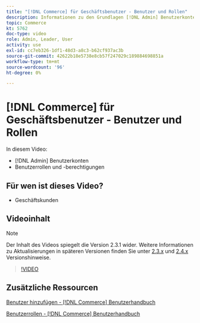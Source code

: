 ```yaml
---
title: "[!DNL Commerce] für Geschäftsbenutzer - Benutzer und Rollen"
description: Informationen zu den Grundlagen [!DNL Admin] Benutzerkonten und Benutzerrollen, die Berechtigungen bestimmen.
topic: Commerce
kt: 5762
doc-type: video
role: Admin, Leader, User
activity: use
exl-id: cc7eb326-1df1-48d3-a8c3-b62cf937ac3b
source-git-commit: 42622b18e5738e8cb57f247029c189884698851a
workflow-type: tm+mt
source-wordcount: '96'
ht-degree: 0%

---
```


# [!DNL Commerce] für Geschäftsbenutzer - Benutzer und Rollen

In diesem Video:

- [!DNL Admin] Benutzerkonten
- Benutzerrollen und -berechtigungen

## Für wen ist dieses Video?

- Geschäftskunden

## Videoinhalt

>[!NOTE]
>
>Der Inhalt des Videos spiegelt die Version 2.3.1 wider. Weitere Informationen zu Aktualisierungen in späteren Versionen finden Sie unter [ 2.3.x](https://devdocs.magento.com/guides/v2.3/release-notes/bk-release-notes.html) und [2.4.x](https://devdocs.magento.com/guides/v2.4/release-notes/bk-release-notes.html) Versionshinweise.

>[!VIDEO](https://video.tv.adobe.com/v/35947?quality=12&learn=on)

## Zusätzliche Ressourcen

[Benutzer hinzufügen - [!DNL Commerce] Benutzerhandbuch](https://docs.magento.com/user-guide/system/permissions-users-all.html)

[Benutzerrollen - [!DNL Commerce] Benutzerhandbuch](https://docs.magento.com/user-guide/system/permissions-user-roles.html)
